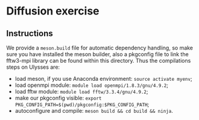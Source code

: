 # Diffusion exercise

## Instructions

We provide a `meson.build` file for automatic dependency handling,
so make sure you have installed the meson builder,
also a pkgconfig file to link the fftw3-mpi library can be found within
this directory. Thus the compilations steps on Ulysses are:

- load meson, if you use Anaconda environment: `source activate myenv`;
- load openmpi module: `module load openmpi/1.8.3/gnu/4.9.2`;
- load fftw module: `module load fftw/3.3.4/gnu/4.9.2`;
- make our pkgconfig visible: `export PKG_CONFIG_PATH=$(pwd)/pkgconfig:$PKG_CONFIG_PATH`;
- autoconfigure and compile: `meson build && cd build && ninja`.


